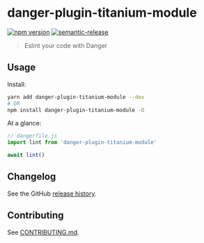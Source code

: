 # danger-plugin-titanium-module

[![npm version](https://badge.fury.io/js/@seadub/danger-plugin-titanium-module.svg)](https://badge.fury.io/js/@seadub/danger-plugin-titanium-module)
[![semantic-release](https://img.shields.io/badge/%20%20%F0%9F%93%A6%F0%9F%9A%80-semantic--release-e10079.svg)](https://github.com/semantic-release/semantic-release)

> Eslint your code with Danger

## Usage

Install:

```sh
yarn add danger-plugin-titanium-module --dev
# OR
npm install danger-plugin-titanium-module -D
```

At a glance:

```js
// dangerfile.js
import lint from 'danger-plugin-titanium-module'

await lint()
```
## Changelog

See the GitHub [release history](https://github.com/sgtcoolguy/danger-plugin-titanium-module/releases).

## Contributing

See [CONTRIBUTING.md](CONTRIBUTING.md).
